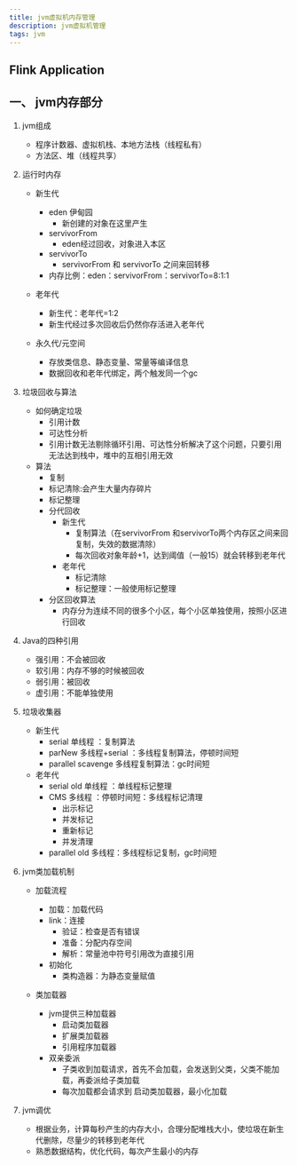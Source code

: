 ```yaml
---
title: jvm虚拟机内存管理
description: jvm虚拟机管理
tags: jvm
---
```


 Flink Application
-
一、 jvm内存部分
-
1. jvm组成
    - 程序计数器、虚拟机栈、本地方法栈（线程私有）
    - 方法区、堆（线程共享）

2. 运行时内存
    - 新生代
        - eden 伊甸园
            - 新创建的对象在这里产生
        - servivorFrom
            - eden经过回收，对象进入本区
        - servivorTo
            - servivorFrom 和 servivorTo 之间来回转移
        - 内存比例：eden：servivorFrom：servivorTo=8:1:1

    - 老年代
        - 新生代：老年代=1:2
        - 新生代经过多次回收后仍然你存活进入老年代
    
    - 永久代/元空间
        - 存放类信息、静态变量、常量等编译信息
        - 数据回收和老年代绑定，两个触发同一个gc
    
3. 垃圾回收与算法
    - 如何确定垃圾
        - 引用计数
        - 可达性分析
        - 引用计数无法剔除循环引用、可达性分析解决了这个问题，只要引用无法达到栈中，堆中的互相引用无效
    - 算法
        - 复制
        - 标记清除:会产生大量内存碎片
        - 标记整理
        - 分代回收
            - 新生代
                - 复制算法（在servivorFrom 和servivorTo两个内存区之间来回复制，失效的数据清除）
                - 每次回收对象年龄+1，达到阈值（一般15）就会转移到老年代 
            - 老年代
                - 标记清除
                - 标记整理：一般使用标记整理
        - 分区回收算法
            - 内存分为连续不同的很多个小区，每个小区单独使用，按照小区进行回收

4. Java的四种引用
    - 强引用：不会被回收
    - 软引用：内存不够的时候被回收
    - 弱引用：被回收
    - 虚引用：不能单独使用
    
5. 垃圾收集器
    - 新生代
        - serial 单线程  ：复制算法
        - parNew 多线程+serial ：多线程复制算法，停顿时间短
        - parallel scavenge 多线程复制算法：gc时间短
    - 老年代
        - serial old 单线程 ：单线程标记整理
        - CMS 多线程 ：停顿时间短：多线程标记清理
            - 出示标记
            - 并发标记
            - 重新标记
            - 并发清理
        - parallel old 多线程：多线程标记复制，gc时间短
        
6. jvm类加载机制
    - 加载流程
        - 加载：加载代码
        - link：连接
            - 验证：检查是否有错误
            - 准备：分配内存空间         
            - 解析：常量池中符号引用改为直接引用
        - 初始化
            - 类构造器：为静态变量赋值

    - 类加载器
        - jvm提供三种加载器
            - 启动类加载器
            - 扩展类加载器
            - 引用程序加载器
        - 双亲委派
            - 子类收到加载请求，首先不会加载，会发送到父类，父类不能加载，再委派给子类加载
            - 每次加载都会请求到 启动类加载器，最小化加载

7. jvm调优
    - 根据业务，计算每秒产生的内存大小，合理分配堆栈大小，使垃圾在新生代删除，尽量少的转移到老年代
    - 熟悉数据结构，优化代码，每次产生最小的内存 
    
    
    
     